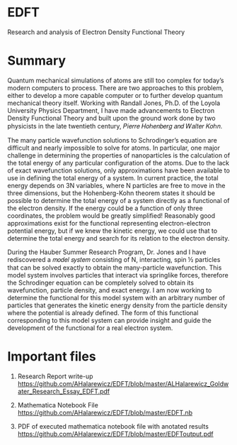 # EDFT
Research and analysis of Electron Density Functional Theory


# Summary
Quantum mechanical simulations of atoms are still too complex for today’s modern
computers to process. There are two approaches to this problem, either to develop a more
capable computer or to further develop quantum mechanical theory itself. Working with Randall
Jones, Ph.D. of the Loyola University Physics Department, I have made advancements to
Electron Density Functional Theory and built upon the ground work done by two physicists in
the late twentieth century, 𝑃𝑖𝑒𝑟𝑟𝑒 𝐻𝑜ℎ𝑒𝑛𝑏𝑒𝑟𝑔 𝑎𝑛𝑑 𝑊𝑎𝑙𝑡𝑒𝑟 𝐾𝑜ℎ𝑛.


The many particle wavefunction solutions to Schrodinger’s equation are difficult and
nearly impossible to solve for atoms. In particular, one major challenge in determining the
properties of nanoparticles is the calculation of the total energy of any particular configuration of
the atoms. Due to the lack of exact wavefunction solutions, only approximations have been
available to use in defining the total energy of a system. In current practice, the total energy
depends on 3N variables, where N particles are free to move in the three dimensions, but the
Hohenberg-Kohn theorem states it should be possible to determine the total energy of a system
directly as a functional of the electron density. If the energy could be a function of only three
coordinates, the problem would be greatly simplified! Reasonably good approximations exist for
the functional representing electron-electron potential energy, but if we knew the kinetic energy,
we could use that to determine the total energy and search for its relation to the electron density.


During the Hauber Summer Research Program, Dr. Jones and I have rediscovered a
𝑚𝑜𝑑𝑒𝑙 𝑠𝑦𝑠𝑡𝑒𝑚 consisting of N, interacting, spin ½ particles that can be solved exactly to obtain
the many-particle wavefunction. This model system involves particles that interact via springlike forces, therefore the Schrodinger equation can be completely solved to obtain its
wavefunction, particle density, and exact energy. I am now working to determine the functional
for this model system with an arbitrary number of particles that generates the kinetic energy
density from the particle density where the potential is already defined. The form of this
functional corresponding to this model system can provide insight and guide the development of
the functional for a real electron system.


# Important files
1. Research Report write-up
https://github.com/AHalarewicz/EDFT/blob/master/ALHalarewicz_Goldwater_Research_Essay_EDFT.pdf


2. Mathematica Notebook File
https://github.com/AHalarewicz/EDFT/blob/master/EDFT.nb

3. PDF of executed mathematica notebook file with anotated results
https://github.com/AHalarewicz/EDFT/blob/master/EDFToutput.pdf
